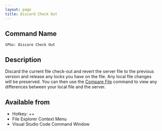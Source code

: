 ```yaml
---
layout: page
title: Discard Check Out
---
```


## Command Name
`SPGo: Discare Check Out`

## Description
Discard the current file check-out and revert the server file to the previous version and release any locks you have on the file. Any local file changes will be preserved. You can then use the [Compare File](/spgo/commands/compare-with-server) command to view any differences between your local file and the server. 

## Available from
* Hotkey: <alt>+<shift>+<c>
* File Explorer Context Menu
* Visual Studio Code Command Window
